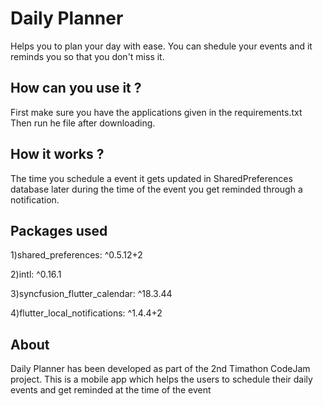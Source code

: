 # Daily Planner

Helps you to plan your day with ease. You can shedule your events and it reminds you so that you don't miss it.

## How can you use it ?

First make sure you have the applications given in the requirements.txt
Then run he file after downloading.

## How it works ?

The time you schedule a event it gets updated in SharedPreferences database later during the time of the event you get reminded through a notification.

## Packages used
1)shared_preferences: ^0.5.12+2

2)intl: ^0.16.1

3)syncfusion_flutter_calendar: ^18.3.44

4)flutter_local_notifications: ^1.4.4+2

## About

Daily Planner has been developed as part of the 2nd Timathon  CodeJam project. This is a mobile app which helps the users to schedule their daily events and get reminded at the time of the event   
